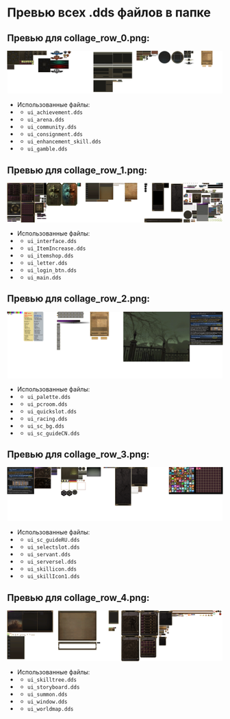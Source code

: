 # Превью всех .dds файлов в папке
## Превью для collage_row_0.png:
![collage_row_0.png](collage_row_0.png)
- Использованные файлы:
- - ``` ui_achievement.dds ```
- - ``` ui_arena.dds ```
- - ``` ui_community.dds ```
- - ``` ui_consignment.dds ```
- - ``` ui_enhancement_skill.dds ```
- - ``` ui_gamble.dds ```
## Превью для collage_row_1.png:
![collage_row_1.png](collage_row_1.png)
- Использованные файлы:
- - ``` ui_interface.dds ```
- - ``` ui_ItemIncrease.dds ```
- - ``` ui_itemshop.dds ```
- - ``` ui_letter.dds ```
- - ``` ui_login_btn.dds ```
- - ``` ui_main.dds ```
## Превью для collage_row_2.png:
![collage_row_2.png](collage_row_2.png)
- Использованные файлы:
- - ``` ui_palette.dds ```
- - ``` ui_pcroom.dds ```
- - ``` ui_quickslot.dds ```
- - ``` ui_racing.dds ```
- - ``` ui_sc_bg.dds ```
- - ``` ui_sc_guideCN.dds ```
## Превью для collage_row_3.png:
![collage_row_3.png](collage_row_3.png)
- Использованные файлы:
- - ``` ui_sc_guideRU.dds ```
- - ``` ui_selectslot.dds ```
- - ``` ui_servant.dds ```
- - ``` ui_serversel.dds ```
- - ``` ui_skillicon.dds ```
- - ``` ui_skillIcon1.dds ```
## Превью для collage_row_4.png:
![collage_row_4.png](collage_row_4.png)
- Использованные файлы:
- - ``` ui_skilltree.dds ```
- - ``` ui_storyboard.dds ```
- - ``` ui_summon.dds ```
- - ``` ui_window.dds ```
- - ``` ui_worldmap.dds ```
